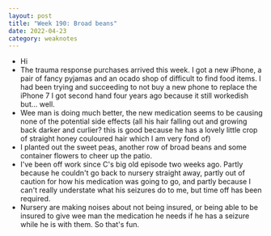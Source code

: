 ```yaml
---
layout: post
title: "Week 190: Broad beans"
date: 2022-04-23
category: weaknotes
---
```

* Hi
* The trauma response purchases arrived this week. I got a new iPhone, a pair of fancy pyjamas and an ocado shop of difficult to find food items. I had been trying and succeeding to not buy a new phone to replace the iPhone 7 I got second hand four years ago because it still workedish but... well.
* Wee man is doing much better, the new medication seems to be causing none of the potential side effects (all his hair falling out and growing back darker and curlier? this is good because he has a lovely little crop of straight honey couloured hair which I am very fond of)
* I planted out the sweet peas, another row of broad beans and some container flowers to cheer up the patio.
* I've been off work since C's big old episode two weeks ago. Partly because he couldn't go back to nursery straight away, partly out of caution for how his medication was going to go, and partly because I can't really understate what his seizures do to me, but time off has been required.
* Nursery are making noises about not being insured, or being able to be insured to give wee man the medication he needs if he has a seizure while he is with them. So that's fun.
